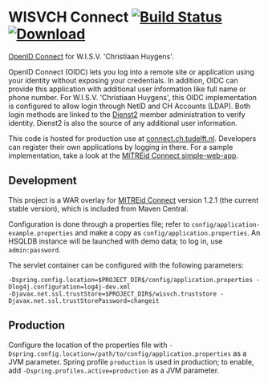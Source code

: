 # WISVCH Connect [![Build Status](https://travis-ci.org/WISVCH/connect.svg)](https://travis-ci.org/WISVCH/connect) [![Download](https://api.bintray.com/packages/wisvch/maven/wisvch-connect/images/download.svg)](https://bintray.com/wisvch/maven/wisvch-connect/_latestVersion)

[OpenID Connect](http://openid.net/connect/) for W.I.S.V. 'Christiaan Huygens'.

OpenID Connect (OIDC) lets you log into a remote site or application using your identity without exposing your
credentials. In addition, OIDC can provide this application with additional user information like full name or phone
number. For W.I.S.V. 'Christiaan Huygens', this OIDC implementation is configured to allow login through NetID and CH
Accounts (LDAP). Both login methods are linked to the [Dienst2](https://github.com/WISVCH/dienst2) member administration
to verify identity. Dienst2 is also the source of any additional user information.

This code is hosted for production use at [connect.ch.tudelft.nl](https://connect.ch.tudelft.nl/). Developers can
register their own applications by logging in there. For a sample implementation, take a look at the [MITREid Connect
simple-web-app](https://github.com/mitreid-connect/simple-web-app). 

## Development

This project is a WAR overlay for [MITREid Connect](https://github.com/mitreid-connect/OpenID-Connect-Java-Spring-Server)
version 1.2.1 (the current stable version), which is included from Maven Central.

Configuration is done through a properties file; refer to `config/application-example.properties` and make a copy as
`config/application.properties`. An HSQLDB instance will be launched with demo data; to log in, use `admin:password`.

The servlet container can be configured with the following parameters:
```
-Dspring.config.location=$PROJECT_DIR$/config/application.properties -Dlog4j.configuration=log4j-dev.xml
-Djavax.net.ssl.trustStore=$PROJECT_DIR$/wisvch.truststore -Djavax.net.ssl.trustStorePassword=changeit
```

## Production

Configure the location of the properties file with `-Dspring.config.location=/path/to/config/application.properties` as
a JVM parameter. Spring profile `production` is used in production; to enable, add `-Dspring.profiles.active=production`
as a JVM parameter.